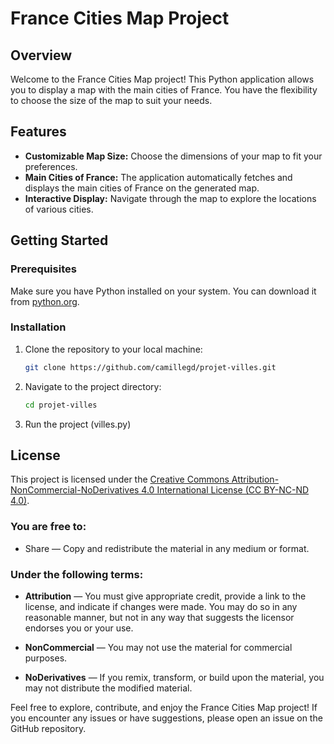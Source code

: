 # France Cities Map Project

## Overview

Welcome to the France Cities Map project! This Python application allows you to display a map with the main cities of France. You have the flexibility to choose the size of the map to suit your needs.

## Features

- **Customizable Map Size:** Choose the dimensions of your map to fit your preferences.
- **Main Cities of France:** The application automatically fetches and displays the main cities of France on the generated map.
- **Interactive Display:** Navigate through the map to explore the locations of various cities.

## Getting Started

### Prerequisites

Make sure you have Python installed on your system. You can download it from [python.org](https://www.python.org/).

### Installation

1. Clone the repository to your local machine:

   ```bash
   git clone https://github.com/camillegd/projet-villes.git
   ```

2. Navigate to the project directory:

   ```bash
   cd projet-villes
   ```

3. Run the project (villes.py)

## License

This project is licensed under the [Creative Commons Attribution-NonCommercial-NoDerivatives 4.0 International License (CC BY-NC-ND 4.0)](https://creativecommons.org/licenses/by-nc-nd/4.0/).

### You are free to:

- Share — Copy and redistribute the material in any medium or format.

### Under the following terms:

- **Attribution** — You must give appropriate credit, provide a link to the license, and indicate if changes were made. You may do so in any reasonable manner, but not in any way that suggests the licensor endorses you or your use.

- **NonCommercial** — You may not use the material for commercial purposes.

- **NoDerivatives** — If you remix, transform, or build upon the material, you may not distribute the modified material.

Feel free to explore, contribute, and enjoy the France Cities Map project! If you encounter any issues or have suggestions, please open an issue on the GitHub repository.
